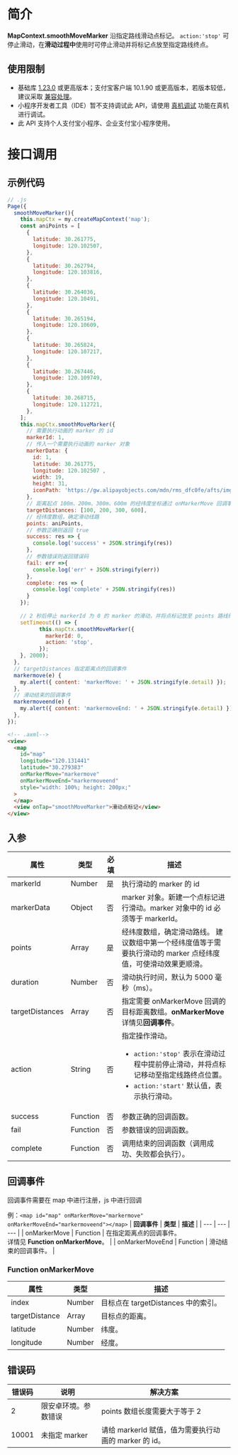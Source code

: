 # 简介

**MapContext.smoothMoveMarker** 沿指定路线滑动点标记。 `action:'stop'` 可停止滑动，在**滑动过程中**使用时可停止滑动并将标记点放至指定路线终点。

## 使用限制

- 基础库 [1.23.0](https://opendocs.alipay.com/mini/framework/lib) 或更高版本；支付宝客户端 10.1.90 或更高版本，若版本较低，建议采取 [兼容处理](https://opendocs.alipay.com/mini/framework/compatibility)。
- 小程序开发者工具（IDE）暂不支持调试此 API，请使用 [真机调试](https://opendocs.alipay.com/mini/ide/remote-debug) 功能在真机进行调试。
- 此 API 支持个人支付宝小程序、企业支付宝小程序使用。

# 接口调用

## 示例代码
```javascript
// .js
Page({
  smoothMoveMarker(){
    this.mapCtx = my.createMapContext('map');
    const aniPoints = [
      {
        latitude: 30.261775,
        longitude: 120.102507,
      },
      {
        latitude: 30.262794,
        longitude: 120.103816,
      },
      {
        latitude: 30.264036,
        longitude: 120.10491,
      },
      {
        latitude: 30.265194,
        longitude: 120.10609,
      },
      {
        latitude: 30.265824,
        longitude: 120.107217,
      },
      {
        latitude: 30.267446,
        longitude: 120.109749,
      },
      {
        latitude: 30.268715,
        longitude: 120.112721,
      },
    ];
    this.mapCtx.smoothMoveMarker({
      // 需要执行动画的 marker 的 id
      markerId: 1, 
      // 传入一个需要执行动画的 marker 对象
      markerData: {
        id: 1,
        latitude: 30.261775,
        longitude: 120.102507 ,
        width: 19,
        height: 31,
        iconPath: 'https://gw.alipayobjects.com/mdn/rms_dfc0fe/afts/img/A*x9yERpemTRsAAAAAAAAAAAAAARQnAQ',
      },
      // 距离起点 100m、200m、300m、600m 的经纬度坐标通过 onMarkerMove 回调事件返回
      targetDistances: [100, 200, 300, 600],
      // 经纬度数组，确定滑动线路
      points: aniPoints,
      // 参数正确则返回 true 
      success: res => {
        console.log('success' + JSON.stringify(res))
      },
      // 参数错误则返回错误码 
      fail: err =>{
        console.log('err' + JSON.stringify(err))
      },
      complete: res => {
        console.log('complete' + JSON.stringify(res))
      }
    });
    
    // 2 秒后停止 markerId 为 0 的 marker 的滑动，并将点标记放至 points 路线终点。    代码如下：
    setTimeout(() => {
          this.mapCtx.smoothMoveMarker({
            markerId: 0,
            action: 'stop',
          });
    }, 2000);
  },
  // targetDistances 指定距离点的回调事件
  markermove(e) {
    my.alert({ content: 'markerMove: ' + JSON.stringify(e.detail) });
  },
  // 滑动结束的回调事件
  markermoveend(e) {
    my.alert({ content: 'markermoveEnd: ' + JSON.stringify(e.detail) });
  },
});
```
```html
<!-- .axml-->
<view>
  <map
    id="map"
    longitude="120.131441"
    latitude="30.279383"
    onMarkerMove="markermove"
    onMarkerMoveEnd="markermoveend"
    style="width: 100%; height: 200px;"
  >
  </map>
  <view onTap="smoothMoveMarker">滑动点标记</view>
</view>
```
## 入参

| **属性** | **类型** | **必填** | **描述** |
| --- | --- | --- | --- |
| markerId | Number | 是 | 执行滑动的 marker 的 id |
| markerData | Object | 否 | marker 对象。新建一个点标记进行滑动。marker 对象中的 id 必须等于 markerId。  |
| points | Array | 是 | 经纬度数组，确定滑动路线。 建议数组中第一个经纬度值等于需要执行滑动的 marker 点经纬度值，可使滑动效果更顺滑。 |
| duration | Number | 否 | 滑动执行时间，默认为 5000 毫秒（ms）。 |
| targetDistances | Array | 否 | 指定需要 onMarkerMove 回调的目标距离数组。**onMarkerMove** 详情见**回调事件**。 |
| action | String | 否 | 指定操作滑动。<ul><li>`action:'stop'` 表示在滑动过程中提前停止滑动，并将点标记移动至指定线路终点位置。</li><li>`action:'start'` 默认值，表示执行滑动。</li></ul> |
| success | Function | 否 | 参数正确的回调函数。 |
| fail | Function | 否 | 参数错误的回调函数。 |
| complete | Function | 否 |调用结束的回调函数（调用成功、失败都会执行）。 |

## 回调事件
回调事件需要在 map 中进行注册，js 中进行回调       
                          
例：`<map id="map" onMarkerMove="markermove" onMarkerMoveEnd="markermoveend"></map>`
| **回调事件** | **类型** | **描述** |
| --- | --- | --- |
| onMarkerMove | Function | 在指定距离点的回调事件。<br />详情见 **Function onMarkerMove**。 |
| onMarkerMoveEnd | Function | 滑动结束的回调事件。 |

### Function onMarkerMove 

| **属性**       | **类型** | **描述**                            |
| -------------- | -------- | ----------------------------------- |
| index          | Number   | 目标点在 targetDistances 中的索引。 |
| targetDistance | Array    | 目标点的距离。                      |
| latitude       | Number   | 纬度。                              |
| longitude      | Number   | 经度。                              |

## 错误码

| **错误码**       | **说明** | **解决方案**                            |
| -------------- | -------- | ----------------------------------- |
| 2          | 限安卓环境。参数错误   | points 数组长度需要大于等于 2 |
| 10001          | 未指定 marker   | 请给 markerId 赋值，值为需要执行动画的 marker 的 id。 |
